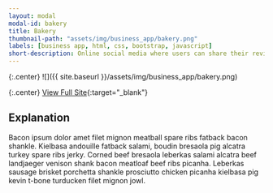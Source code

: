 ```yaml
---
layout: modal
modal-id: bakery
title: Bakery
thumbnail-path: "assets/img/business_app/bakery.png"
labels: [business app, html, css, bootstrap, javascript]
short-description: Online social media where users can share their reviews for the movies and search the movie review.
---
```


{:.center}
![]({{ site.baseurl }}/assets/img/business_app/bakery.png)

{:.center}
[View Full Site](https://github.com/alexreisner/bakery/pull/1150){:target="\_blank"}

## Explanation

Bacon ipsum dolor amet filet mignon meatball spare ribs fatback bacon shankle. Kielbasa andouille fatback salami, boudin bresaola pig alcatra turkey spare ribs jerky. Corned beef bresaola leberkas salami alcatra beef landjaeger venison shank bacon meatloaf beef ribs picanha. Leberkas sausage brisket porchetta shankle prosciutto chicken picanha kielbasa pig kevin t-bone turducken filet mignon jowl.
